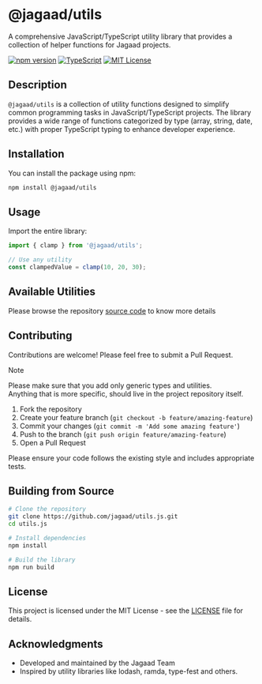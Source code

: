# @jagaad/utils

A comprehensive JavaScript/TypeScript utility library that provides a collection of helper functions for Jagaad projects.

[![npm version](https://img.shields.io/npm/v/@jagaad/utils.svg)](https://www.npmjs.com/package/@jagaad/utils)
[![TypeScript](https://img.shields.io/badge/%3C%2F%3E-TypeScript-%230074c1.svg)](https://www.typescriptlang.org/)
[![MIT License](https://img.shields.io/badge/license-MIT-blue.svg)](LICENSE)

## Description

`@jagaad/utils` is a collection of utility functions designed to simplify common programming tasks in JavaScript/TypeScript projects. The library provides a wide range of functions categorized by type (array, string, date, etc.) with proper TypeScript typing to enhance developer experience.

## Installation

You can install the package using npm:

```bash
npm install @jagaad/utils
```

## Usage

Import the entire library:

```typescript
import { clamp } from '@jagaad/utils';

// Use any utility
const clampedValue = clamp(10, 20, 30);
```

## Available Utilities

Please browse the repository [source code](./src/) to know more details

<!-- API-MARKER -->

<!-- API-MARKER -->

## Contributing

Contributions are welcome! Please feel free to submit a Pull Request.

> [!NOTE]
> Please make sure that you add only generic types and utilities.  
> Anything that is more specific, should live in the project repository itself.

1. Fork the repository
2. Create your feature branch (`git checkout -b feature/amazing-feature`)
3. Commit your changes (`git commit -m 'Add some amazing feature'`)
4. Push to the branch (`git push origin feature/amazing-feature`)
5. Open a Pull Request

Please ensure your code follows the existing style and includes appropriate tests.

## Building from Source

```bash
# Clone the repository
git clone https://github.com/jagaad/utils.js.git
cd utils.js

# Install dependencies
npm install

# Build the library
npm run build
```

## License

This project is licensed under the MIT License - see the [LICENSE](./LICENSE) file for details.

## Acknowledgments

- Developed and maintained by the Jagaad Team
- Inspired by utility libraries like lodash, ramda, type-fest and others.
